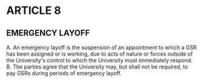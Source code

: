 ---
---
# ARTICLE 8 

## EMERGENCY LAYOFF

A. An emergency layoff is the suspension of an appointment to which a GSR has been assigned or is working, due to acts of nature or forces outside of the University's control to which the University must immediately respond.
B. The parties agree that the University may, but shall not be required, to pay GSRs during periods of emergency layoff.

